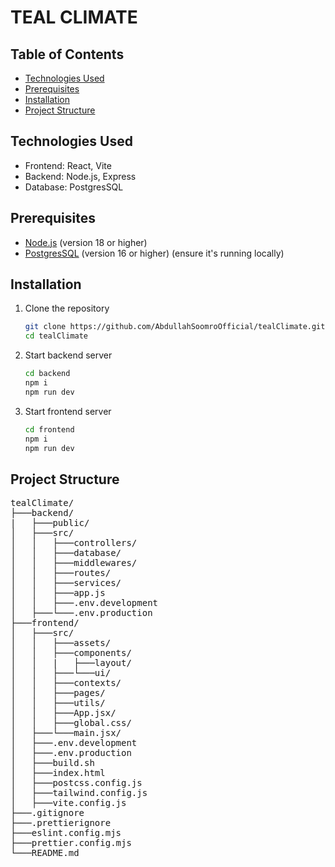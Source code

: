 # TEAL CLIMATE

## Table of Contents

- [Technologies Used](#technologies-used)
- [Prerequisites](#prerequisites)
- [Installation](#installation)
- [Project Structure](#project-structure)

## Technologies Used

- Frontend: React, Vite
- Backend: Node.js, Express
- Database: PostgresSQL

## Prerequisites

- [Node.js](https://nodejs.org/) (version 18 or higher)
- [PostgresSQL](https://www.postgresql.org/download/) (version 16 or higher) (ensure it's running locally)

## Installation

1. Clone the repository

   ```bash
   git clone https://github.com/AbdullahSoomroOfficial/tealClimate.git
   cd tealClimate
   ```

2. Start backend server

   ```bash
   cd backend
   npm i
   npm run dev
   ```

3. Start frontend server
   ```bash
   cd frontend
   npm i
   npm run dev
   ```

## Project Structure

<pre>
tealClimate/
├───backend/
|   ├───public/
│   ├───src/
│   │   ├───controllers/
│   │   ├───database/
│   │   ├───middlewares/
│   │   ├───routes/
│   │   ├───services/
│   │   ├───app.js
│   │   ├───.env.development
│   ├───└───.env.production
├───frontend/
│   ├───src/
│   │   ├───assets/
│   │   ├───components/
│   │   |   ├───layout/
│   │   ├───└───ui/
│   │   ├───contexts/
│   │   ├───pages/
│   │   ├───utils/
│   │   ├───App.jsx/
│   │   ├───global.css/
│   ├───└───main.jsx/
│   ├───.env.development 
│   ├───.env.production 
│   ├───build.sh 
│   ├───index.html
│   ├───postcss.config.js
│   ├───tailwind.config.js
│   ├───vite.config.js
├───.gitignore
├───.prettierignore
├───eslint.config.mjs
├───prettier.config.mjs
└───README.md
</pre>

